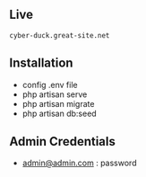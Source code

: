 
## Live
    cyber-duck.great-site.net
## Installation
- config .env file 
- php artisan serve
- php artisan migrate
- php artisan db:seed


## Admin Credentials
-  admin@admin.com : password
